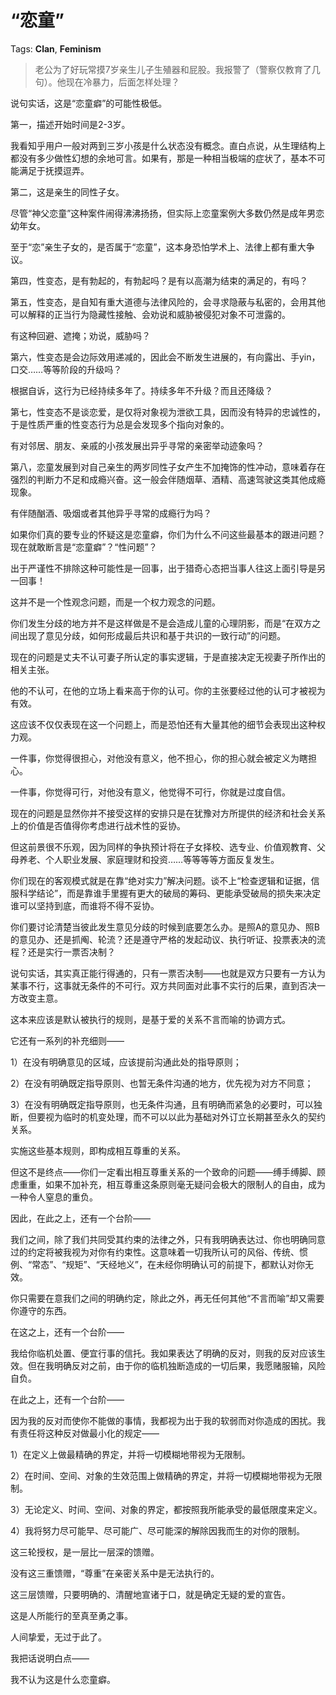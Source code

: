 # “恋童”

Tags: **Clan**, **Feminism**

> 老公为了好玩常摸7岁亲生儿子生殖器和屁股。我报警了（警察仅教育了几句）。他现在冷暴力，后面怎样处理？



说句实话，这是“恋童癖”的可能性极低。

第一，描述开始时间是2-3岁。

我看知乎用户一般对两到三岁小孩是什么状态没有概念。直白点说，从生理结构上都没有多少做性幻想的余地可言。如果有，那是一种相当极端的症状了，基本不可能满足于抚摸逗弄。

第二，这是亲生的同性子女。

尽管“神父恋童”这种案件闹得沸沸扬扬，但实际上恋童案例大多数仍然是成年男恋幼年女。

至于“恋”亲生子女的，是否属于“恋童”，这本身恐怕学术上、法律上都有重大争议。

第四，性变态，是有勃起的，有勃起吗？是有以高潮为结束的满足的，有吗？

第五，性变态，是自知有重大道德与法律风险的，会寻求隐蔽与私密的，会用其他可以解释的正当行为隐藏性接触、会劝说和威胁被侵犯对象不可泄露的。

有这种回避、遮掩；劝说，威胁吗？

第六，性变态是会边际效用递减的，因此会不断发生进展的，有向露出、手yin，口交……等等阶段的升级吗？

根据自诉，这行为已经持续多年了。持续多年不升级？而且还降级？

第七，性变态不是谈恋爱，是仅将对象视为泄欲工具，因而没有特异的忠诚性的，于是性质严重的性变态行为总是会发现多个指向对象的。

有对邻居、朋友、亲戚的小孩发展出异乎寻常的亲密举动迹象吗？

第八，恋童发展到对自己亲生的两岁同性子女产生不加掩饰的性冲动，意味着存在强烈的判断力不足和成瘾兴奋。这一般会伴随烟草、酒精、高速驾驶这类其他成瘾现象。

有伴随酗酒、吸烟或者其他异乎寻常的成瘾行为吗？

如果你们真的要专业的怀疑这是恋童癖，你们为什么不问这些最基本的跟进问题？现在就敢断言是“恋童癖”？“性问题”？

出于严谨性不排除这种可能性是一回事，出于猎奇心态把当事人往这上面引导是另一回事！

  


这并不是一个性观念问题，而是一个权力观念的问题。

你们发生分歧的地方并不是这样做是不是会造成儿童的心理阴影，而是“在双方之间出现了意见分歧，如何形成最后共识和基于共识的一致行动”的问题。

现在的问题是丈夫不认可妻子所认定的事实逻辑，于是直接决定无视妻子所作出的相关主张。

他的不认可，在他的立场上看来高于你的认可。你的主张要经过他的认可才被视为有效。

这应该不仅仅表现在这一个问题上，而是恐怕还有大量其他的细节会表现出这种权力观。

一件事，你觉得很担心，对他没有意义，他不担心，你的担心就会被定义为瞎担心。

一件事，你觉得可行，对他没有意义，他觉得不可行，你就是过度自信。

现在的问题是显然你并不接受这样的安排只是在犹豫对方所提供的经济和社会关系上的价值是否值得你考虑进行战术性的妥协。

但这前景很不乐观，因为同样的争执预计将在子女择校、选专业、价值观教育、父母养老、个人职业发展、家庭理财和投资……等等等等方面反复发生。

你们现在的客观模式就是在靠“绝对实力”解决问题。谈不上“检查逻辑和证据，信服科学结论”，而是靠谁手里握有更大的破局的筹码、更能承受破局的损失来决定谁可以坚持到底，而谁将不得不妥协。

你们要讨论清楚当彼此发生意见分歧的时候到底要怎么办。是照A的意见办、照B的意见办、还是抓阄、轮流？还是遵守严格的发起动议、执行听证、投票表决的流程？还是实行一票否决制？

说句实话，其实真正能行得通的，只有一票否决制——也就是双方只要有一方认为某事不行，这事就无条件的不可行。双方共同面对此事不实行的后果，直到否决一方改变主意。

这本来应该是默认被执行的规则，是基于爱的关系不言而喻的协调方式。

它还有一系列的补充细则——

1）在没有明确意见的区域，应该提前沟通此处的指导原则；

2）在没有明确既定指导原则、也暂无条件沟通的地方，优先视为对方不同意；

3）在没有明确既定指导原则，也无条件沟通，且有明确而紧急的必要时，可以独断，但要视为临时的机变处理，而不可以以此为基础对外订立长期甚至永久的契约关系。

实施这些基本规则，即构成相互尊重的关系。

但这不是终点——你们一定看出相互尊重关系的一个致命的问题——缚手缚脚、顾虑重重，如果不加补充，相互尊重这条原则毫无疑问会极大的限制人的自由，成为一种令人窒息的重负。

  


因此，在此之上，还有一个台阶——

我们之间，除了我们共同受其约束的法律之外，只有我明确表达过、你也明确同意过的约定将被我视为对你有约束性。这意味着一切我所认可的风俗、传统、惯例、“常态”、“规矩”、“天经地义”，在未经你明确认可的前提下，都默认对你无效。

你只需要在意我们之间的明确约定，除此之外，再无任何其他“不言而喻”却又需要你遵守的东西。

  


在这之上，还有一个台阶——

我给你临机处置、便宜行事的信托。我如果表达了明确的反对，则我的反对应该生效。但在我明确反对之前，由于你的临机独断造成的一切后果，我愿赌服输，风险自负。

  


在此之上，还有一个台阶——

因为我的反对而使你不能做的事情，我都视为出于我的软弱而对你造成的困扰。我有责任将这种反对做最小化的规定——

1）在定义上做最精确的界定，并将一切模糊地带视为无限制。

2）在时间、空间、对象的生效范围上做精确的界定，并将一切模糊地带视为无限制。

3）无论定义、时间、空间、对象的界定，都按照我所能承受的最低限度来定义。

4）我将努力尽可能早、尽可能广、尽可能深的解除因我而生的对你的限制。

  


这三轮授权，是一层比一层深的馈赠。

没有这三重馈赠，“尊重”在亲密关系中是无法执行的。

这三层馈赠，只要明确的、清醒地宣诸于口，就是确定无疑的爱的宣告。

这是人所能行的至真至勇之事。

人间挚爱，无过于此了。

我把话说明白点——

我不认为这是什么恋童癖。



